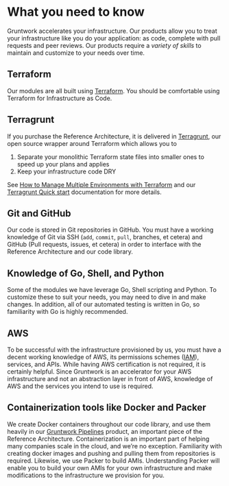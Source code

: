 # What you need to know

Gruntwork accelerates your infrastructure. Our products allow you to treat your infrastructure like you do your application: as code, complete with pull requests and peer reviews. Our products require a _variety of skills_ to maintain and customize to your needs over time.

## Terraform

Our modules are all built using [Terraform](https://www.terraform.io/). You should be comfortable using Terraform for Infrastructure as Code.

## Terragrunt

If you purchase the Reference Architecture, it is delivered in [Terragrunt](https://terragrunt.gruntwork.io/), our open source wrapper around Terraform which allows you to

1. Separate your monolithic Terraform state files into smaller ones to speed up your plans and applies
2. Keep your infrastructure code DRY

See [How to Manage Multiple Environments with Terraform](https://blog.gruntwork.io/how-to-manage-multiple-environments-with-terraform-32c7bc5d692) and our [Terragrunt Quick start](https://terragrunt.gruntwork.io/docs/getting-started/quick-start/) documentation for more details.

## Git and GitHub

Our code is stored in Git repositories in GitHub. You must have a working knowledge of Git via SSH (`add`, `commit`, `pull`, branches, et cetera) and GitHub (Pull requests, issues, et cetera) in order to interface with the Reference Architecture and our code library.

## Knowledge of Go, Shell, and Python

Some of the modules we have leverage Go, Shell scripting and Python. To customize these to suit your needs, you may need to dive in and make changes. In addition, all of our automated testing is written in Go, so familiarity with Go is highly recommended.

## AWS

To be successful with the infrastructure provisioned by us, you must have a decent working knowledge of AWS, its permissions schemes ([IAM](https://aws.amazon.com/iam/)), services, and APIs. While having AWS certification is not required, it is certainly helpful. Since Gruntwork is an accelerator for your AWS infrastructure and not an abstraction layer in front of AWS, knowledge of AWS and the services you intend to use is required.

## Containerization tools like Docker and Packer

We create Docker containers throughout our code library, and use them heavily in our [Gruntwork Pipelines](/pipelines/overview/) product, an important piece of the Reference Architecture. Containerization is an important part of helping many companies scale in the cloud, and we’re no exception. Familiarity with creating docker images and pushing and pulling them from repositories is required. Likewise, we use Packer to build AMIs. Understanding Packer will enable you to build your own AMIs for your own infrastructure and make modifications to the infrastructure we provision for you.
